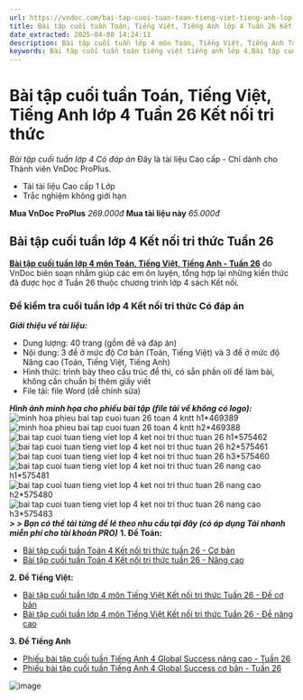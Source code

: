 ```yaml
---
url: https://vndoc.com/bai-tap-cuoi-tuan-toan-tieng-viet-tieng-anh-lop-4-tuan-26-ket-noi-tri-thuc-316548
title: Bài tập cuối tuần Toán, Tiếng Việt, Tiếng Anh lớp 4 Tuần 26 Kết nối tri thức - Bài tập cuối tuần lớp 4 Có đáp án - VnDoc.com
date_extracted: 2025-04-08 14:24:11
description: Bài tập cuối tuần lớp 4 môn Toán, Tiếng Việt, Tiếng Anh Tuần 26 Kết nối tri thức (Cơ bản + Nâng cao) được VnDoc biên soạn nhằm giúp các em học sinh tham khảo, luyện tập kiến thức môn Tiếng Việt 4.
keywords: Bài tập cuối tuần toán tiếng việt tiếng anh lớp 4,Bài tập cuối tuần lớp 4 tuần 26,bài tập cuối tuần toán lớp 4 tuần 26,bài tập cuối tuần tiếng việt lớp 4 tuần 26,Bài tập cuối tuần lớp 4 kết nối tri thức tuần 26,Bài tập cuối tuần nâng cao lớp 4,Bài tập cuối tuần lớp 4 kết nối tri thức,Bài tập cuối tuần môn toán lớp 4,Bài tập cuối tuần nâng cao Tiếng Việt lớp 4,bài tập cuối tuần tiếng việt lớp 4 Kết nối tri thức,phiếu bài tập tiếng việt lớp 4 tuần 25,giải bài tập tiếng việt lớp 4
---
```


# Bài tập cuối tuần Toán, Tiếng Việt, Tiếng Anh lớp 4 Tuần 26 Kết nối tri thức
 _Bài tập cuối tuần lớp 4 Có đáp án_
Đây là tài liệu Cao cấp - Chỉ dành cho Thành viên VnDoc ProPlus.
  * Tải tài liệu Cao cấp 1 Lớp
  * Trắc nghiệm không giới hạn

**Mua VnDoc ProPlus** _269.000đ_ **Mua tài liệu này** _65.000đ_
## **Bài tập cuối tuần lớp 4 Kết nối tri thức Tuần 26**
[**Bài tập cuối tuần lớp 4 môn Toán, Tiếng Việt, Tiếng Anh - Tuần 26**](<https://vndoc.com/bai-tap-cuoi-tuan-toan-tieng-viet-tieng-anh-lop-4-tuan-26-ket-noi-tri-thuc-316548>) do VnDoc biên soạn nhằm giúp các em ôn luyện, tổng hợp lại những kiến thức đã được học ở Tuần 26 thuộc chương trình lớp 4 sách Kết nối.
### **Đề kiểm tra cuối tuần lớp 4 Kết nối tri thức Có đáp án**
 _**Giới thiệu về tài liệu:**_
  * Dung lượng: 40 trang \(gồm đề và đáp án\)
  * Nội dung: 3 đề ở mức độ Cơ bản \(Toán, Tiếng Việt\) và 3 đề ở mức độ Nâng cao \(Toán, Tiếng Việt, Tiếng Anh\)
  * Hình thức: trình bày theo cấu trúc đề thi, có sẵn phần oli để làm bài, không cần chuẩn bị thêm giấy viết
  * File tải: file Word \(dễ chỉnh sửa\)

_**Hình ảnh minh họa cho phiếu bài tập \(file tải về không có logo\):**_
![minh hoa phieu bai tap cuoi tuan 26 toan 4 kntt h1*469389](https://i.vdoc.vn/data/image/2023/07/06/minh-hoa-phieu-bai-tap-cuoi-tuan-26-toan-4-kntt-h1.png)![minh hoa phieu bai tap cuoi tuan 26 toan 4 kntt h2*469388](https://i.vdoc.vn/data/image/2023/07/06/minh-hoa-phieu-bai-tap-cuoi-tuan-26-toan-4-kntt-h2.png)![bai tap cuoi tuan tieng viet lop 4 ket noi tri thuc tuan 26 h1*575462](https://i.vdoc.vn/data/image/2024/03/11/bai-tap-cuoi-tuan-tieng-viet-lop-4-ket-noi-tri-thuc-tuan-26-h1.jpg)![bai tap cuoi tuan tieng viet lop 4 ket noi tri thuc tuan 26 h2*575461](https://i.vdoc.vn/data/image/2024/03/11/bai-tap-cuoi-tuan-tieng-viet-lop-4-ket-noi-tri-thuc-tuan-26-h2.jpg)![bai tap cuoi tuan tieng viet lop 4 ket noi tri thuc tuan 26 h3*575460](https://i.vdoc.vn/data/image/2024/03/11/bai-tap-cuoi-tuan-tieng-viet-lop-4-ket-noi-tri-thuc-tuan-26-h3.jpg)![bai tap cuoi tuan tieng viet lop 4 ket noi tri thuc tuan 26 nang cao h1*575481](https://i.vdoc.vn/data/image/2024/03/11/bai-tap-cuoi-tuan-tieng-viet-lop-4-ket-noi-tri-thuc-tuan-26-nang-cao-h1.jpg)![bai tap cuoi tuan tieng viet lop 4 ket noi tri thuc tuan 26 nang cao h2*575480](https://i.vdoc.vn/data/image/2024/03/11/bai-tap-cuoi-tuan-tieng-viet-lop-4-ket-noi-tri-thuc-tuan-26-nang-cao-h2.jpg)![bai tap cuoi tuan tieng viet lop 4 ket noi tri thuc tuan 26 nang cao h3*575483](https://i.vdoc.vn/data/image/2024/03/11/bai-tap-cuoi-tuan-tieng-viet-lop-4-ket-noi-tri-thuc-tuan-26-nang-cao-h3.jpg)
_**> > Bạn có thể tải từng đề lẻ theo nhu cầu tại đây \(có áp dụng Tải nhanh miễn phí cho tài khoản PRO\)**_
**1\. Đề Toán:**
  * [Bài tập cuối tuần Toán 4 Kết nối tri thức tuần 26 - Cơ bản](<https://vndoc.com/de-kiem-tra-cuoi-tuan-mon-toan-lop-4-tuan-26-de-2-164429>)
  * [Bài tập cuối tuần Toán 4 Kết nối tri thức tuần 26 - Nâng cao](<https://vndoc.com/bai-tap-cuoi-tuan-toan-lop-4-ket-noi-tri-thuc-tuan-26-nang-cao-300592>)

**2\. Đề Tiếng Việt:**
  * [Bài tập cuối tuần lớp 4 môn Tiếng Việt Kết nối tri thức Tuần 26 - Đề cơ bản](<https://vndoc.com/bai-tap-cuoi-tuan-tieng-viet-lop-4-ket-noi-tri-thuc-tuan-26-316526>)
  * [Bài tập cuối tuần lớp 4 môn Tiếng Việt Kết nối tri thức Tuần 26 - Đề nâng cao](<https://vndoc.com/bai-tap-cuoi-tuan-tieng-viet-lop-4-ket-noi-tri-thuc-tuan-26-nang-cao-316540>)

**3\. Đề Tiếng Anh**
  * [Phiếu bài tập cuối tuần Tiếng Anh 4 Global Success nâng cao - Tuần 26](<https://vndoc.com/phieu-bai-tap-cuoi-tuan-tieng-anh-4-global-success-nang-cao-tuan-26-316205>)
  * [Phiếu bài tập cuối tuần Tiếng Anh 4 Global Success cơ bản - Tuần 26](<https://vndoc.com/bai-tap-cuoi-tuan-mon-tieng-anh-lop-4-tuan-26-167241>)

![image](https://i.vdoc.vn/data/image/2024/02/24/Order-Tai-lieu.png)
